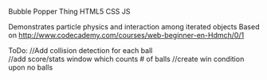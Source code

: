 Bubble Popper Thing
HTML5 CSS JS

Demonstrates particle physics and interaction among iterated objects
Based on http://www.codecademy.com/courses/web-beginner-en-Hdmch/0/1

ToDo:
//Add collision detection for each ball<br>
//add score/stats window which counts # of balls
//create win condition upon no balls